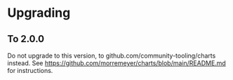# Upgrading

## To 2.0.0

Do not upgrade to this version, to github.com/community-tooling/charts instead.
See https://github.com/morremeyer/charts/blob/main/README.md for instructions.
